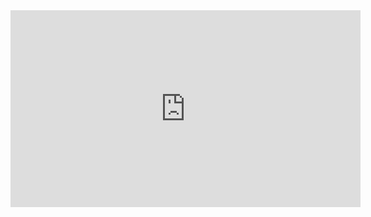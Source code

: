 <iframe width="560" height="315" src="https://www.youtube.com/embed/ezVGJlnEuS0" title="YouTube video player" frameborder="0" allow="accelerometer; autoplay; clipboard-write; encrypted-media; gyroscope; picture-in-picture" allowfullscreen></iframe>